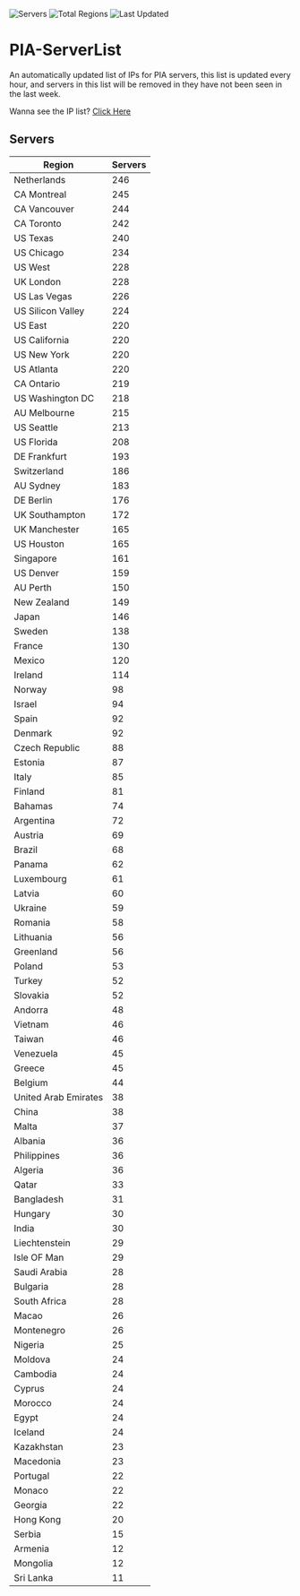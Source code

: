 ![Servers](https://img.shields.io/badge/Servers-9,550-darkgreen)
![Total Regions](https://img.shields.io/badge/Total_Regions-97-darkgreen)
![Last Updated](https://img.shields.io/badge/Last_Updated-April_29_2024_01:48_EDT-darkgreen)

# PIA-ServerList
An automatically updated list of IPs for PIA servers, this list is updated every hour, and servers in this list will be removed in they have not been seen in the last week.

Wanna see the IP list? [Click Here](./servers.json)

## Servers
| Region               | Servers |
|----------------------|---------|
| Netherlands | 246 |
| CA Montreal | 245 |
| CA Vancouver | 244 |
| CA Toronto | 242 |
| US Texas | 240 |
| US Chicago | 234 |
| US West | 228 |
| UK London | 228 |
| US Las Vegas | 226 |
| US Silicon Valley | 224 |
| US East | 220 |
| US California | 220 |
| US New York | 220 |
| US Atlanta | 220 |
| CA Ontario | 219 |
| US Washington DC | 218 |
| AU Melbourne | 215 |
| US Seattle | 213 |
| US Florida | 208 |
| DE Frankfurt | 193 |
| Switzerland | 186 |
| AU Sydney | 183 |
| DE Berlin | 176 |
| UK Southampton | 172 |
| UK Manchester | 165 |
| US Houston | 165 |
| Singapore | 161 |
| US Denver | 159 |
| AU Perth | 150 |
| New Zealand | 149 |
| Japan | 146 |
| Sweden | 138 |
| France | 130 |
| Mexico | 120 |
| Ireland | 114 |
| Norway | 98 |
| Israel | 94 |
| Spain | 92 |
| Denmark | 92 |
| Czech Republic | 88 |
| Estonia | 87 |
| Italy | 85 |
| Finland | 81 |
| Bahamas | 74 |
| Argentina | 72 |
| Austria | 69 |
| Brazil | 68 |
| Panama | 62 |
| Luxembourg | 61 |
| Latvia | 60 |
| Ukraine | 59 |
| Romania | 58 |
| Lithuania | 56 |
| Greenland | 56 |
| Poland | 53 |
| Turkey | 52 |
| Slovakia | 52 |
| Andorra | 48 |
| Vietnam | 46 |
| Taiwan | 46 |
| Venezuela | 45 |
| Greece | 45 |
| Belgium | 44 |
| United Arab Emirates | 38 |
| China | 38 |
| Malta | 37 |
| Albania | 36 |
| Philippines | 36 |
| Algeria | 36 |
| Qatar | 33 |
| Bangladesh | 31 |
| Hungary | 30 |
| India | 30 |
| Liechtenstein | 29 |
| Isle OF Man | 29 |
| Saudi Arabia | 28 |
| Bulgaria | 28 |
| South Africa | 28 |
| Macao | 26 |
| Montenegro | 26 |
| Nigeria | 25 |
| Moldova | 24 |
| Cambodia | 24 |
| Cyprus | 24 |
| Morocco | 24 |
| Egypt | 24 |
| Iceland | 24 |
| Kazakhstan | 23 |
| Macedonia | 23 |
| Portugal | 22 |
| Monaco | 22 |
| Georgia | 22 |
| Hong Kong | 20 |
| Serbia | 15 |
| Armenia | 12 |
| Mongolia | 12 |
| Sri Lanka | 11 |